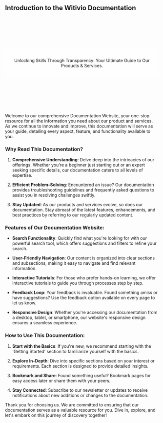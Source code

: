 ## Introduction to the Witivio Documentation

<div style="align-items: center; justify-content: center;display: flex; postion:relative;     box-sizing: border-box; background-position: 50% 50%;
    background-repeat: no-repeat; background-size: cover; height:300px;   background-image: url(/assets/img/docs.png);">
  <div class="bg-text" style="padding: 15px; text-align: center!important;  display: flow-root;
    box-sizing: border-box; ">
    <p class="uk-text-large">
     Unlocking Skills Through Transparency: Your Ultimate Guide to Our Products & Services.</p>
  </div>
</div>

<style>
  .bg-text {
    -webkit-backdrop-filter: blur(10px);
    backdrop-filter: blur(10px);
    background-color: rgba(255, 255, 255, 0.5);  
  }
</style>

Welcome to our comprehensive Documentation Website, your one-stop resource for all the information you need about our product and services. As we continue to innovate and improve, this documentation will serve as your guide, detailing every aspect, feature, and functionality available to you.

### Why Read This Documentation?

1. **Comprehensive Understanding**: Delve deep into the intricacies of our offerings. Whether you're a beginner just starting out or an expert seeking specific details, our documentation caters to all levels of expertise.
 
2. **Efficient Problem-Solving**: Encountered an issue? Our documentation provides troubleshooting guidelines and frequently asked questions to assist you in resolving challenges swiftly.

3. **Stay Updated**: As our products and services evolve, so does our documentation. Stay abreast of the latest features, enhancements, and best practices by referring to our regularly updated content.

### Features of Our Documentation Website:

- **Search Functionality**: Quickly find what you're looking for with our powerful search tool, which offers suggestions and filters to refine your search.

- **User-Friendly Navigation**: Our content is organized into clear sections and subsections, making it easy to navigate and find relevant information.

- **Interactive Tutorials**: For those who prefer hands-on learning, we offer interactive tutorials to guide you through processes step by step.

- **Feedback Loop**: Your feedback is invaluable. Found something amiss or have suggestions? Use the feedback option available on every page to let us know.

- **Responsive Design**: Whether you're accessing our documentation from a desktop, tablet, or smartphone, our website's responsive design ensures a seamless experience.

### How to Use This Documentation:

1. **Start with the Basics**: If you're new, we recommend starting with the 'Getting Started' section to familiarize yourself with the basics.
 
2. **Explore In-Depth**: Dive into specific sections based on your interest or requirements. Each section is designed to provide detailed insights.
 
3. **Bookmark and Share**: Found something useful? Bookmark pages for easy access later or share them with your peers.

4. **Stay Connected**: Subscribe to our newsletter or updates to receive notifications about new additions or changes to the documentation.

Thank you for choosing us. We are committed to ensuring that our documentation serves as a valuable resource for you. Dive in, explore, and let's embark on this journey of discovery together!

<Intercom />
<Hubspot />
<Clarity />
<GoogleAnalytics />